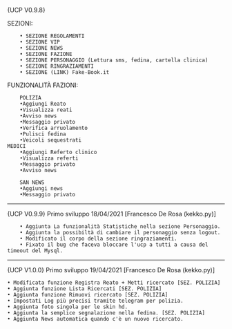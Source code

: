 {UCP V0.9.8}

SEZIONI:

		• SEZIONE REGOLAMENTI
		• SEZIONE VIP
		• SEZIONE NEWS
		• SEZIONE FAZIONE
		• SEZIONE PERSONAGGIO (Lettura sms, fedina, cartella clinica)
		• SEZIONE RINGRAZIAMENTI
		• SEZIONE (LINK) Fake-Book.it
	
FUNZIONALITÀ FAZIONI:

        POLIZIA
		•Aggiungi Reato
		•Visualizza reati
		•Avviso news
		•Messaggio privato
		•Verifica arruolamento 
		•Pulisci fedina
		•Veicoli sequestrati 
	MEDICI
		•Aggiungi Referto clinico
		•Visualizza referti
		•Messaggio privato
		•Avviso news
               
        SAN NEWS
		•Aggiungi news
		•Messaggio privato 
	
-------------------------------------------------------------

 {UCP V0.9.9} Primo sviluppo 18/04/2021 [Francesco De Rosa (kekko.py)]
   
        • Aggiunta La funzionalità Statistiche nella sezione Personaggio.
        • Aggiunta la possibiltà di cambiare il personaggio senza logout.
        • Modificato il corpo della sezione ringraziamenti.
        • Fixato il bug che faceva bloccare l'ucp a tutti a causa del timeout del Mysql.
-------------------------------------------------------------

 {UCP V1.0.0} Primo sviluppo 19/04/2021 [Francesco De Rosa (kekko.py)]
 
   	• Modificata funzione Registra Reato + Metti ricercato [SEZ. POLIZIA]
   	• Aggiunta funzione Lista Ricercati [SEZ. POLIZIA]                   
   	• Aggiunta funzione Rimuovi ricercato [SEZ. POLIZIA]                 
   	• Impostati Log più precisi tramite telegram per polizia.            
   	• Aggiunta foto singola per le skin hd.                              
   	• Aggiunta la semplice segnalazione nella fedina. [SEZ. POLIZIA]     
   	• Aggiunta News automatica quando c'è un nuovo ricercato.        
